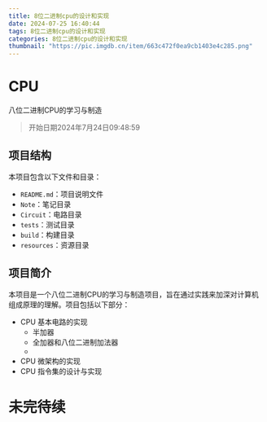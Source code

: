 ```yaml
---
title: 8位二进制cpu的设计和实现
date: 2024-07-25 16:40:44
tags: 8位二进制cpu的设计和实现
categories: 8位二进制cpu的设计和实现
thumbnail: "https://pic.imgdb.cn/item/663c472f0ea9cb1403e4c285.png"
---
```


# CPU
八位二进制CPU的学习与制造
> 开始日期2024年7月24日09:48:59
> 
## 项目结构
本项目包含以下文件和目录：
- `README.md`：项目说明文件
- `Note`：笔记目录
- `Circuit`：电路目录
- `tests`：测试目录
- `build`：构建目录
- `resources`：资源目录
## 项目简介
本项目是一个八位二进制CPU的学习与制造项目，旨在通过实践来加深对计算机组成原理的理解。项目包括以下部分：
- CPU 基本电路的实现
  - 半加器
  - 全加器和八位二进制加法器
  - 
- CPU 微架构的实现
- CPU 指令集的设计与实现

# 未完待续
